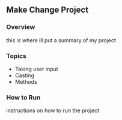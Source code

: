 ## Make Change Project

### Overview
this is where ill put a summary of my project

### Topics
* Taking user input
* Casting
* Methods

### How to Run
instructions on how to run the project 
